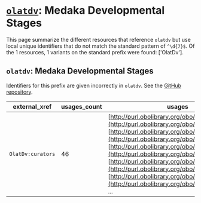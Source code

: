 # [`olatdv`](https://bioregistry.io/olatdv): Medaka Developmental Stages

This page summarize the different resources that reference `olatdv`
but use local unique identifiers that do not match the standard pattern of
`^\d{7}$`. Of the 1 resources,
1 variants on the standard prefix were found: ['OlatDv'].

## `olatdv`: Medaka Developmental Stages

Identifiers for this prefix are given incorrectly in `olatdv`. See the [GitHub repository](https://github.com/obophenotype/developmental-stage-ontologies).

| external_xref     |   usages_count | usages                                                                                                                                                                                                                                                                                                                                                                                                                                                                                              |
|-------------------|----------------|-----------------------------------------------------------------------------------------------------------------------------------------------------------------------------------------------------------------------------------------------------------------------------------------------------------------------------------------------------------------------------------------------------------------------------------------------------------------------------------------------------|
| `OlatDv:curators` |             46 | [http://purl.obolibrary.org/obo/OlatDv_0000020](http://purl.obolibrary.org/obo/OlatDv_0000020), [http://purl.obolibrary.org/obo/OlatDv_0000030](http://purl.obolibrary.org/obo/OlatDv_0000030), [http://purl.obolibrary.org/obo/OlatDv_0000040](http://purl.obolibrary.org/obo/OlatDv_0000040), [http://purl.obolibrary.org/obo/OlatDv_0000050](http://purl.obolibrary.org/obo/OlatDv_0000050), [http://purl.obolibrary.org/obo/OlatDv_0000060](http://purl.obolibrary.org/obo/OlatDv_0000060), ... |

